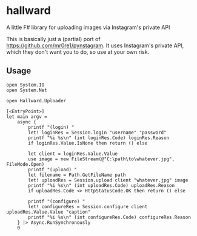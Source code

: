 # hallward
A little F# library for uploading images via Instagram's private API

This is basically just a (partial) port of https://github.com/mr0re1/pynstagram. It uses Instagram's private API, which they don't want you to do, so use at your own risk.

## Usage
    open System.IO
    open System.Net
    
    open Hallward.Uploader

    [<EntryPoint>]
    let main argv = 
        async {
            printf "(login) "
            let! loginRes = Session.login "username" "password"
            printf "%i %s\n" (int loginRes.Code) loginRes.Reason
            if loginRes.Value.IsNone then return () else

            let client = loginRes.Value.Value
            use image = new FileStream(@"C:\path\to\whatever.jpg", FileMode.Open)
            printf "(upload) "
            let filename = Path.GetFileName path
            let! uploadRes = Session.upload client "whatever.jpg" image
            printf "%i %s\n" (int uploadRes.Code) uploadRes.Reason
            if uploadRes.Code <> HttpStatusCode.OK then return () else

            printf "(configure) "
            let! configureRes = Session.configure client uploadRes.Value.Value "caption"
            printf "%i %s\n" (int configureRes.Code) configureRes.Reason
        } |> Async.RunSynchronously
        0
